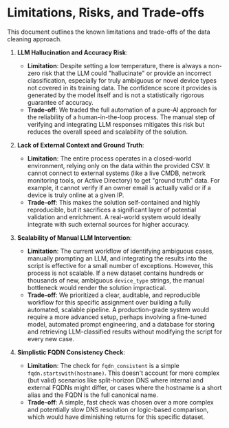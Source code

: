 # Limitations, Risks, and Trade-offs

This document outlines the known limitations and trade-offs of the data cleaning approach.

1.  **LLM Hallucination and Accuracy Risk**:
    *   **Limitation**: Despite setting a low temperature, there is always a non-zero risk that the LLM could "hallucinate" or provide an incorrect classification, especially for truly ambiguous or novel device types not covered in its training data. The confidence score it provides is generated by the model itself and is not a statistically rigorous guarantee of accuracy.
    *   **Trade-off**: We traded the full automation of a pure-AI approach for the reliability of a human-in-the-loop process. The manual step of verifying and integrating LLM responses mitigates this risk but reduces the overall speed and scalability of the solution.

2.  **Lack of External Context and Ground Truth**:
    *   **Limitation**: The entire process operates in a closed-world environment, relying only on the data within the provided CSV. It cannot connect to external systems (like a live CMDB, network monitoring tools, or Active Directory) to get "ground truth" data. For example, it cannot verify if an owner email is actually valid or if a device is truly online at a given IP.
    *   **Trade-off**: This makes the solution self-contained and highly reproducible, but it sacrifices a significant layer of potential validation and enrichment. A real-world system would ideally integrate with such external sources for higher accuracy.

3.  **Scalability of Manual LLM Intervention**:
    *   **Limitation**: The current workflow of identifying ambiguous cases, manually prompting an LLM, and integrating the results into the script is effective for a small number of exceptions. However, this process is not scalable. If a new dataset contains hundreds or thousands of new, ambiguous `device_type` strings, the manual bottleneck would render the solution impractical.
    *   **Trade-off**: We prioritized a clear, auditable, and reproducible workflow for this specific assignment over building a fully automated, scalable pipeline. A production-grade system would require a more advanced setup, perhaps involving a fine-tuned model, automated prompt engineering, and a database for storing and retrieving LLM-classified results without modifying the script for every new case.

4.  **Simplistic FQDN Consistency Check**:
    *   **Limitation**: The check for `fqdn_consistent` is a simple `fqdn.startswith(hostname)`. This doesn't account for more complex (but valid) scenarios like split-horizon DNS where internal and external FQDNs might differ, or cases where the hostname is a short alias and the FQDN is the full canonical name.
    *   **Trade-off**: A simple, fast check was chosen over a more complex and potentially slow DNS resolution or logic-based comparison, which would have diminishing returns for this specific dataset.
